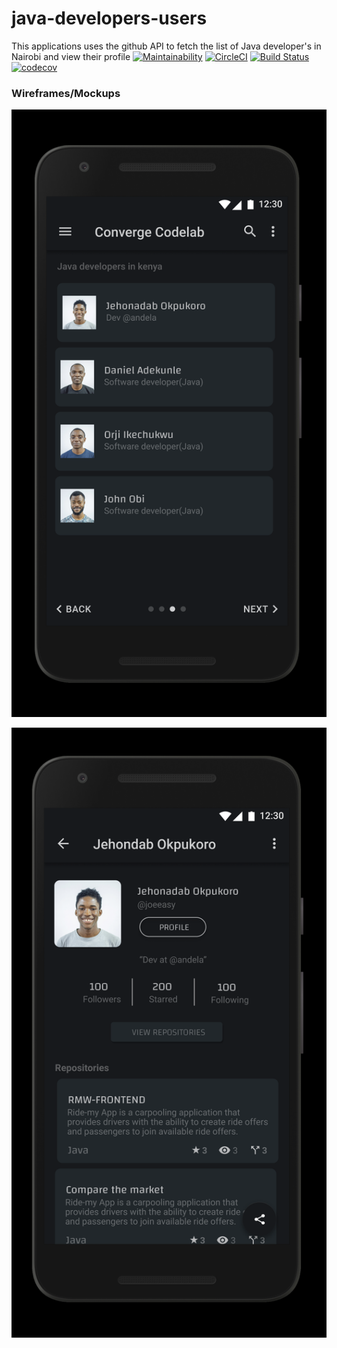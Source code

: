 # java-developers-users
This applications uses the github API to fetch the list of Java developer's in Nairobi and view their profile
[![Maintainability](https://api.codeclimate.com/v1/badges/ccad1c4bda1669517110/maintainability)](https://codeclimate.com/github/joeeasy/nairobi-java-developers/maintainability)
[![CircleCI](https://circleci.com/gh/joeeasy/nairobi-java-developers.svg?style=svg)](https://circleci.com/gh/joeeasy/nairobi-java-developers)
[![Build Status](https://travis-ci.org/joeeasy/nairobi-java-developers.svg?branch=develop)](https://travis-ci.org/joeeasy/nairobi-java-developers)
[![codecov](https://codecov.io/gh/joeeasy/nairobi-java-developers/branch/develop/graph/badge.svg)](https://codecov.io/gh/joeeasy/nairobi-java-developers)

### Wireframes/Mockups
![alt text](./wireframes/list.png "Logo Title Text 1")

![alt text](./wireframes/detail.png "Logo Title Text 1")
